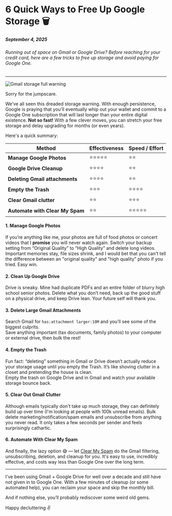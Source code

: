 <!--
tags: Email
-->

# 6 Quick Ways to Free Up Google Storage 🗑️

##### September 4, 2025

###### Running out of space on Gmail or Google Drive? Before reaching for your credit card, here are a few tricks to free up storage and avoid paying for Google One.

---

![Gmail storage full warning](gmail-full-storage.jpg)

Sorry for the jumpscare.

We’ve all seen this dreaded storage warning. With enough persistence, Google is praying that you'll eventually whip out your wallet and commit to a Google One subscription that will last longer than your entire digital existence. **Not so fast!** With a few clever moves, you can stretch your free storage and delay upgrading for months (or even years).

Here's a quick summary:

| Method                          | Effectiveness | Speed / Effort |
| ------------------------------- | ------------- | -------------- |
| **Manage Google Photos**        | ⭐⭐⭐⭐⭐    | ⭐⭐           |
| **Google Drive Cleanup**        | ⭐⭐⭐⭐      | ⭐⭐           |
| **Deleting Gmail attachments**  | ⭐⭐⭐⭐      | ⭐⭐           |
| **Empty the Trash**             | ⭐⭐⭐        | ⭐⭐⭐⭐       |
| **Clear Gmail clutter**         | ⭐⭐          | ⭐⭐⭐         |
| **Automate with Clear My Spam** | ⭐⭐          | ⭐⭐⭐⭐⭐     |

#### 1. Manage Google Photos

If you’re anything like me, your photos are full of food photos or concert videos that I **promise** you will never watch again. Switch your backup setting from “Original Quality” to “High Quality” and delete long videos. Important memories stay, file sizes shrink, and I would bet that you can't tell the difference between an "original quality" and "high quality" photo if you tried. Easy win.

#### 2. Clean Up Google Drive

Drive is sneaky. Mine had duplicate PDFs and an entire folder of blurry high school senior
photos. Delete what you don’t need, back up the good stuff on a physical drive, and keep
Drive lean. Your future self will thank you.

#### 3. Delete Large Gmail Attachments

Search Gmail for `has:attachment larger:10M` and you’ll see some of the biggest culprits.  
Save anything important (tax documents, family photos) to your computer or external
drive, then bulk the rest!

#### 4. Empty the Trash

Fun fact: “deleting” something in Gmail or Drive doesn’t actually reduce your storage usage
until you empty the Trash. It’s like shoving clutter in a closet and pretending the house is clean.  
Empty the trash on Google Drive and in Gmail and watch your available storage bounce back.

#### 5. Clear Out Gmail Clutter

Although emails typically don't take up much storage, they can definitely build up over time (I'm looking at people with 100k unread emails). Bulk delete marketing/notification/spam emails and unsubscribe from anything you never read. It only takes a few seconds per sender and
feels surprisingly cathartic.

#### 6. Automate With Clear My Spam

And finally, the lazy option 😅 — let [Clear My Spam](https://www.clearmyspam.com)
do the Gmail filtering, unsubscribing, deletion, and cleanup for you. It's easy to use, incredibly effective, and costs way less than Google One over the long term.

---

I've been using Gmail + Google Drive for well over a decade and still have not given in to Google One. With a few
minutes of cleanup (or some automated help), you can reclaim your space and skip the monthly bill.

And if nothing else, you’ll probably rediscover some weird old gems.

Happy decluttering ✌️
